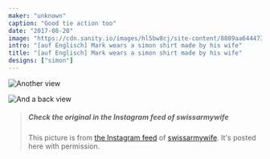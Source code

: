 ```yaml
---
maker: "unknown"
caption: "Good tie action too"
date: "2017-08-20"
image: "https://cdn.sanity.io/images/hl5bw8cj/site-content/8889aa644473d0615584ea0b69a570f95c69c1f9-1080x1080.jpg"
intro: "[auf Englisch] Mark wears a simon shirt made by his wife"
title: "[auf Englisch] Mark wears a simon shirt made by his wife"
designs: ["simon"]
---
```


![Another view](https://posts.freesewing.org/uploads/mark_wears_simon_2_a4950a3229.jpg "Another view")

![And a back view](https://posts.freesewing.org/uploads/mark_wears_simon_3_9f40007ab0.jpg "And a back view")

> ##### Check the original in the Instagram feed of swissarmywife
> 
> This picture is from [the Instagram feed](https://www.instagram.com/p/BYAX07OFEPL/) of [swissarmywife](https://mnel2.wordpress.com/). It's posted here with permission.
